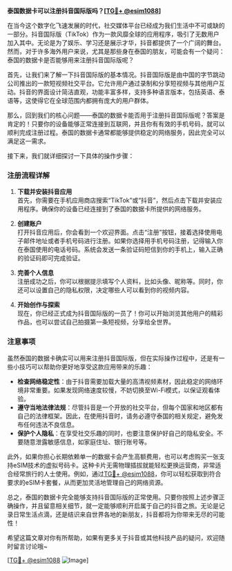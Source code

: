 **泰国数据卡可以注册抖音国际版吗？[[TG💪+ @esim1088](https://t.me/s/esim1088)]**

在当今这个数字化飞速发展的时代，社交媒体平台已经成为我们生活中不可或缺的一部分。抖音国际版（TikTok）作为一款风靡全球的应用程序，吸引了无数用户加入其中。无论是为了娱乐、学习还是展示才华，抖音都提供了一个广阔的舞台。然而，对于许多海外用户来说，尤其是那些身在泰国的朋友，可能会有一个疑问：泰国的数据卡是否能够用来注册抖音国际版呢？

首先，让我们来了解一下抖音国际版的基本情况。抖音国际版是由中国的字节跳动公司推出的一款短视频社交平台。它允许用户通过录制和分享短视频与其他用户互动。抖音的界面设计简洁直观，功能丰富多样，支持多种语言版本，包括英语、泰语等，这使得它在全球范围内都拥有庞大的用户群体。

那么，回到我们的核心问题——泰国的数据卡能否用于注册抖音国际版呢？答案是肯定的！只要你的设备能够正常连接到互联网，并且你有有效的手机号码，就可以顺利完成注册过程。泰国的数据卡通常都能够提供稳定的网络服务，因此完全可以满足这一需求。

接下来，我们就详细探讨一下具体的操作步骤：

### 注册流程详解

1. **下载并安装抖音应用**  
   首先，你需要在手机应用商店搜索“TikTok”或“抖音”，然后点击下载并安装应用程序。确保你的设备已经连接到了泰国的数据卡所提供的网络服务。

2. **创建账户**  
   打开抖音应用后，你会看到一个欢迎界面。点击“注册”按钮，接着选择使用电子邮件地址或者手机号码进行注册。如果你选择用手机号码注册，记得输入你在泰国使用的电话号码。系统会发送一条验证码短信到你的手机上，输入正确的验证码即可完成验证。

3. **完善个人信息**  
   注册成功之后，你可以根据提示填写个人资料，比如头像、昵称等。同时，你还可以设置自己的隐私权限，决定哪些人可以看到你的视频内容。

4. **开始创作与探索**  
   现在，你已经正式成为抖音国际版的一员了！你可以开始浏览其他用户的精彩作品，也可以尝试自己拍摄第一条短视频，分享给全世界。

### 注意事项

虽然泰国的数据卡确实可以用来注册抖音国际版，但在实际操作过程中，还是有一些小技巧可以帮助你更好地享受这款应用带来的乐趣：

- **检查网络稳定性**：由于抖音需要加载大量的高清视频素材，因此稳定的网络环境非常重要。如果发现网络速度较慢，不妨切换至Wi-Fi模式，以保证观看体验。
- **遵守当地法律法规**：尽管抖音是一个开放的社交平台，但每个国家和地区都有自己的法律框架。因此，在使用抖音时，请务必遵守泰国的相关规定，避免发布任何违法不良信息。
- **保护个人隐私**：在享受社交乐趣的同时，也要注意保护好自己的隐私安全。不要随意泄露敏感信息，如家庭住址、银行账号等。

此外，如果你担心长期依赖单一的数据卡会产生高额费用，也可以考虑购买一张支持eSIM技术的虚拟号码卡。这种卡片无需物理插拔就能轻松更换运营商，非常适合经常旅行的人士使用。例如，通过[TG💪+ @esim1088](https://t.me/s/esim1088)，你可以轻松获取到符合要求的eSIM卡套餐，从而更加灵活地管理自己的网络资源。

总之，泰国的数据卡完全能够支持抖音国际版的正常使用。只要你按照上述步骤正确操作，并且留意相关细节，就一定能够顺利开启属于自己的抖音之旅。无论是记录日常生活点滴，还是结识来自世界各地的新朋友，抖音都将为你带来无尽的可能性！

希望这篇文章对你有所帮助，如果有更多关于抖音或其他科技产品的疑问，欢迎随时留言讨论哦~ 

[[TG💪+ @esim1088](https://t.me/s/esim1088) ![Image](https://i.postimg.cc/4NQfJmqS/Snipaste-2025-05-13-00-14-12.png)]